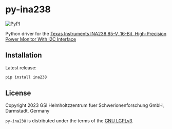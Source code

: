 <!--
SPDX-FileCopyrightText: 2023 GSI Helmholtzzentrum fuer Schwerionenforschung GmbH, Darmstadt, Germany

SPDX-License-Identifier: LGPL-3.0-only
-->

# py-ina238

[![PyPI](https://img.shields.io/pypi/v/ina238)](https://pypi.org/project/ina238/)

Python driver for the
[Texas Instruments INA238 85-V, 16-Bit, High-Precision Power Monitor With I2C Interface](https://www.ti.com/product/INA238)

## Installation

Latest release:

```bash
pip install ina238
```

## License

Copyright 2023 GSI Helmholtzzentrum fuer Schwerionenforschung GmbH, Darmstadt, Germany

`py-ina238` is distributed under the terms of the
[GNU LGPLv3](https://choosealicense.com/licenses/lgpl-3.0).
